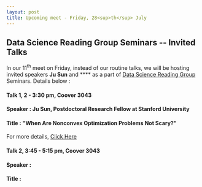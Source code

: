 ```yaml
---
layout: post
title: Upcoming meet - Friday, 28<sup>th</sup> July
---
```

## Data Science Reading Group Seminars -- Invited Talks

In our 11<sup>th</sup> meet on Friday, instead of our routine talks, we will be hosting invited speakers **Ju Sun** and **** as a part of [Data Science Reading Group](https://isudsrg.wordpress.com/) Seminars. Details below :

#### Talk 1, 2 - 3:30 pm, Coover 3043
#### Speaker : Ju Sun, Postdoctoral Research Fellow at Stanford University
#### Title : "When Are Nonconvex Optimization Problems Not Scary?"
For more details, [Click Here](https://www.ece.iastate.edu/seminars-and-events/data-science-reading-group-seminar-ju-sun/)

#### Talk 2, 3:45 - 5:15 pm, Coover 3043
#### Speaker :
#### Title : 
